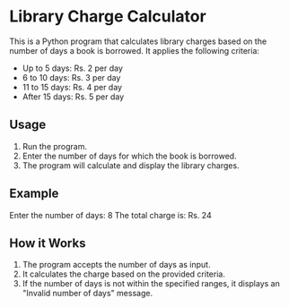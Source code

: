 # Library Charge Calculator

This is a Python program that calculates library charges based on the number of days a book is borrowed. It applies the following criteria:

- Up to 5 days: Rs. 2 per day
- 6 to 10 days: Rs. 3 per day
- 11 to 15 days: Rs. 4 per day
- After 15 days: Rs. 5 per day

## Usage

1. Run the program.
2. Enter the number of days for which the book is borrowed.
3. The program will calculate and display the library charges.

## Example

Enter the number of days: 8
The total charge is: Rs. 24


## How it Works

1. The program accepts the number of days as input.
2. It calculates the charge based on the provided criteria.
3. If the number of days is not within the specified ranges, it displays an "Invalid number of days" message.
